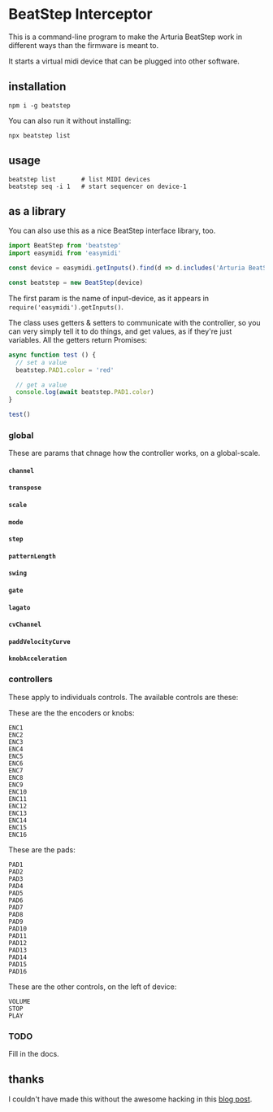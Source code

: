 # BeatStep Interceptor

This is a command-line program to make the Arturia BeatStep work in different ways than the firmware is meant to.

It starts a virtual midi device that can be plugged into other software.

## installation

```
npm i -g beatstep
```

You can also run it without installing:

```
npx beatstep list
```

## usage

```
beatstep list       # list MIDI devices
beatstep seq -i 1   # start sequencer on device-1
```

## as a library

You can also use this as a nice BeatStep interface library, too.

```js
import BeatStep from 'beatstep'
import easymidi from 'easymidi'

const device = easymidi.getInputs().find(d => d.includes('Arturia BeatStep'))

const beatstep = new BeatStep(device)
```

The first param is the name of input-device, as it appears in `require('easymidi').getInputs()`.

The class uses getters & setters to communicate with the controller, so you can very simply tell it to do things, and get values, as if they're just variables. All the getters return Promises:

```js
async function test () {
  // set a value
  beatstep.PAD1.color = 'red'

  // get a value
  console.log(await beatstep.PAD1.color)
}

test()
```

### global

These are params that chnage how the controller works, on a global-scale.


#### `channel`

#### `transpose`

#### `scale`

#### `mode`

#### `step`

#### `patternLength`

#### `swing`

#### `gate`

#### `lagato`

#### `cvChannel`

#### `paddVelocityCurve`

#### `knobAcceleration`


### controllers

These apply to individuals controls. The available controls are these:

These are the the encoders or knobs:
```
ENC1
ENC2
ENC3
ENC4
ENC5
ENC6
ENC7
ENC8
ENC9
ENC10
ENC11
ENC12
ENC13
ENC14
ENC15
ENC16
```

These are the pads:
```
PAD1
PAD2
PAD3
PAD4
PAD5
PAD6
PAD7
PAD8
PAD9
PAD10
PAD11
PAD12
PAD13
PAD14
PAD15
PAD16
```

These are the other controls, on the left of device:
```
VOLUME
STOP
PLAY
```

### TODO

Fill in the docs.

## thanks

I couldn't have made this without the awesome hacking in this [blog post](https://www.untergeek.de/2014/11/taming-arturias-beatstep-sysex-codes-for-programming-via-ipad/).